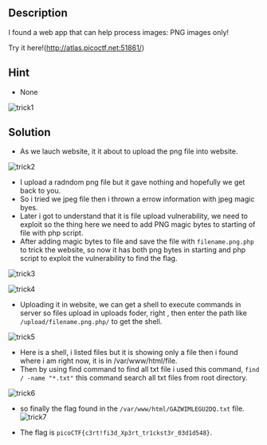 ## Description

I found a web app that can help process images: PNG images only!

Try it here!(http://atlas.picoctf.net:51861/)

## Hint
  - None
    
![trick1](https://github.com/user-attachments/assets/47bf644e-c32d-4f25-882c-08ba0ca9121b)

## Solution

  - As we lauch website, it it about to upload the png file into website.

![trick2](https://github.com/user-attachments/assets/1ad8f215-d7fb-4b73-9889-4291105c4396)

  - I upload a radndom png file but it gave nothing and hopefully we get back to you.
  - So i tried we jpeg file then i thrown a errow information with jpeg magic byes.
  - Later i got to understand that it is file upload vulnerability, we need to exploit so the thing here we need to add PNG magic bytes to starting of file with php script.
  - After adding magic bytes to file and save the file with `filename.png.php` to trick the website, so now it has both png bytes in starting and php script to exploit the vulnerability to find the flag.

![trick3](https://github.com/user-attachments/assets/0e9a3ff3-94fa-46ab-bab1-9195223c923b)

![trick4](https://github.com/user-attachments/assets/5a80eb12-9e43-46d7-bed7-f5740b231707)

  - Uploading it in website, we can get a shell to execute commands in server so files upload in uploads foder, right , then enter the path like `/upload/filename.png.php/` to get the shell.

![trick5](https://github.com/user-attachments/assets/907f4321-bce1-4b9d-8f4b-9f82c0180bc5)

  - Here is a shell, i listed files but it is showing only a file then i found where i am right now, it is in /var/www/html/file.
  -  Then by using find command to find all txt file i used this command, `find / -name "*.txt"` this command search all txt files from root directory.

![trick6](https://github.com/user-attachments/assets/d2a30d3a-9f41-4615-b942-a43d8049e167)

  - so finally the flag found in the `/var/www/html/GAZWIMLEGU2DQ.txt` file.
![trick7](https://github.com/user-attachments/assets/a1905726-d3cd-419c-8aa7-87503d7c0e4e)

  - The flag is `picoCTF{c3rt!fi3d_Xp3rt_tr1ckst3r_03d1d548}`.
